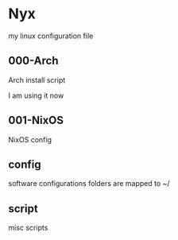 # Nyx

my linux configuration file

## 000-Arch
Arch install script

I am using it now

## 001-NixOS

NixOS config

## config

software configurations
folders are mapped to ~/

## script

misc scripts
